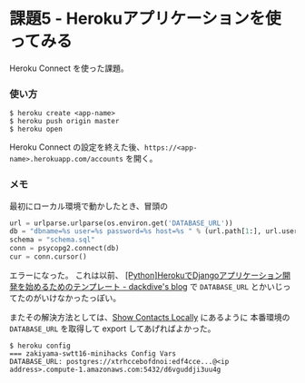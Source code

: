 課題5 - Herokuアプリケーションを使ってみる
==========================================

Heroku Connect を使った課題。

### 使い方

```
$ heroku create <app-name>
$ heroku push origin master
$ heroku open
```

Heroku Connect の設定を終えた後、`https://<app-name>.herokuapp.com/accounts` を開く。

### メモ

最初にローカル環境で動かしたとき、冒頭の

```python
url = urlparse.urlparse(os.environ.get('DATABASE_URL'))
db = "dbname=%s user=%s password=%s host=%s " % (url.path[1:], url.username, url.password, url.hostname)
schema = "schema.sql"
conn = psycopg2.connect(db)
cur = conn.cursor()
```

エラーになった。
これは以前、
[[Python]HerokuでDjangoアプリケーション開発を始めるためのテンプレート - dackdive's blog](http://dackdive.hateblo.jp/entry/2015/12/22/110707)
で `DATABASE_URL` とかいじってたのがいけなかったっぽい。

またその解決方法としては、[Show Contacts Locally](http://clouddatafacts.com/heroku-connect/flask_psycopg2/flask_psycopg2_prebuilt_get.html#show-contacts-locally) にあるように
本番環境の `DATABASE_URL` を取得して export してあげればよかった。

```
$ heroku config
=== zakiyama-swtt16-minihacks Config Vars
DATABASE_URL: postgres://xtrhccebofdnoi:edf4cce...@<ip address>.compute-1.amazonaws.com:5432/d6vguddji3uu4g
```
